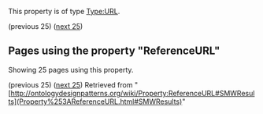 This property is of type [Type:URL](http://ontologydesignpatterns.org/wiki/Type:URL "Type:URL"). 




  

(previous 25) ([next 25](http://ontologydesignpatterns.org/wiki/index.php?title=Property:ReferenceURL&from=References%2FI1-OntoSpace#SMWResults "Property:ReferenceURL"))
## Pages using the property "ReferenceURL"


Showing 25 pages using this property.


(previous 25) ([next 25](http://ontologydesignpatterns.org/wiki/index.php?title=Property:ReferenceURL&from=References%2FI1-OntoSpace#SMWResults "Property:ReferenceURL"))
Retrieved from "[http://ontologydesignpatterns.org/wiki/Property:ReferenceURL#SMWResults](Property%253AReferenceURL.html#SMWResults)"